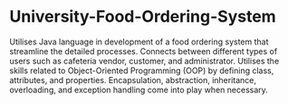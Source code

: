 # University-Food-Ordering-System

Utilises Java language in development of a food ordering system that streamline the detailed processes. Connects between different types of users such as cafeteria vendor, customer, and administrator.
Utilises the skills related to Object-Oriented Programming (OOP) by defining class, attributes, and properties. Encapsulation, abstraction, inheritance, overloading, and exception handling come into play when necessary.
